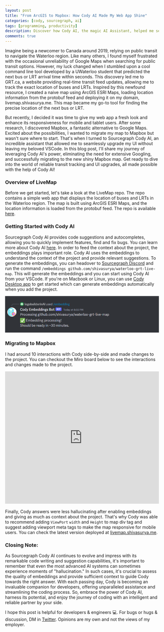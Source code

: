 ```yaml
---
layout: post
title: "From ArcGIS to Mapbox: How Cody AI Made My Web App Shine"
categories: [cody, sourcegraph, ai]
tags: [programming, productivity]
description: Discover how Cody AI, the magic AI Assistant, helped me seamlessly upgrade my web app from ArcGIS to Mapbox map, making it responsive for mobile users.
comments: true
---
```


Imagine being a newcomer to Canada around 2019, relying on public transit to navigate the Waterloo region. Like many others, I found myself frustrated with the occasional unreliability of Google Maps when searching for public transit options. However, my luck changed when I stumbled upon a cool command line tool developed by a UWaterloo student that predicted the next bus or LRT arrival time within seconds. This discovery led me to GRT.ca, a website providing real-time transit feed updates, allowing me to track the exact location of buses and LRTs. Inspired by this newfound resource, I created a naive map using ArcGIS ESRI Maps, loading location information from the protobuf feed and deploying it on my domain, livemap.shivasurya.me. This map became my go-to tool for finding the precise location of the next bus or LRT.

But recently, I decided it was time to give my web app a fresh look and enhance its responsiveness for mobile and tablet users. After some research, I discovered Mapbox, a fantastic alternative to Google Maps. Excited about the possibilities, I wanted to migrate my map to Mapbox but wasn't sure where to start. That's when I turned to Sourcegraph Cody AI, an incredible assistant that allowed me to seamlessly upgrade my UI without leaving my beloved VSCode. In this blog post, I'll share my journey of leveraging Cody AI's power, eliminating the need for extensive Googling, and successfully migrating to the new shiny Mapbox map. Get ready to dive into the world of reliable transit tracking and UI upgrades, all made possible with the help of Cody AI!

### Overview of LiveMap

Before we get started, let's take a look at the LiveMap repo. The repo contains a simple web app that displays the location of buses and LRTs in the Waterloo region. The map is built using ArcGIS ESRI Maps, and the location information is loaded from the protobuf feed. The repo is available [here](https://github.com/shivasurya/waterloo-grt-live-map).

### Getting Started with Cody AI

Sourcegraph Cody AI provides code suggestions and autocompletes, allowing you to quickly implement features, find and fix bugs. You can learn more about Cody AI [here](https://about.sourcegraph.com/blog/cody-ai). In order to feed the context about the project, the embeddings plays important role. Cody AI uses the embeddings to understand the context of the project and provide relevant suggestions. To generate the embeddings, you can headover to [Sourcegraph Discord](https://srcgr.ph/discord-server) and run the command `/embeddings github.com/shivasurya/waterloo-grt-live-map`. This will generate the embeddings and you can start using Cody AI from your VSCode. If you're on Macbook or Linux, you can use [Cody Desktop app](https://sourcegraph.com/cody) to get started which can generate embeddings automatically when you add the project.

![Cody Embedding Bot](/assets/media/cody-embedding-bot.png)

### Migrating to Mapbox

I had around 10 interactions with Cody side-by-side and made changes to the project. You can checkout the Miro board below to see the interactions and changes made to the project.

<iframe width="100%" height="432" src="https://miro.com/app/live-embed/uXjVM5LRZcY=/?moveToViewport=-2376,-2079,8780,4938&embedId=655405980729" frameborder="0" scrolling="no" allow="fullscreen; clipboard-read; clipboard-write" allowfullscreen></iframe>

Finally, Cody answers were less hallucinating after enabling embeddings and giving as much as context about the project. That's why Cody was able to recommend adding `ViewPort` `width` and `Height` to map div tag and suggest adding viewport meta tags to make the map responsive for mobile users. You can check the latest version deployed at [livemap.shivasurya.me](https://livemap.shivasurya.me).

### Closing Note:

 As Sourcegraph Cody AI continues to evolve and impress with its remarkable code writing and suggestion capabilities, it's important to remember that even the most advanced AI systems can sometimes experience moments of "hallucination." In such cases, it's crucial to assess the quality of embeddings and provide sufficient context to guide Cody towards the right answer. With each passing day, Cody is becoming an invaluable companion for developers, offering unparalleled assistance and streamlining the coding process. So, embrace the power of Cody AI, harness its potential, and enjoy the journey of coding with an intelligent and reliable partner by your side.

I hope this post is helpful for developers & engineers 💻. For bugs or hugs & discussion, DM in [Twitter](https://twitter.com/sshivasurya). Opinions are my own and not the views of my employer.
